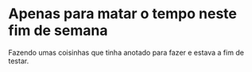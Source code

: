 # Apenas para matar o tempo neste fim de semana

Fazendo umas coisinhas que tinha anotado para fazer e estava a fim de testar.
